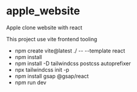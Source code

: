 # apple_website

Apple clone website with react

This project use vite frontend tooling

- npm create vite@latest ./ -- --template react
- npm install
- npm install -D tailwindcss postcss autoprefixer
- npx tailwindcss init -p
- npm install gsap @gsap/react
- npm run dev
